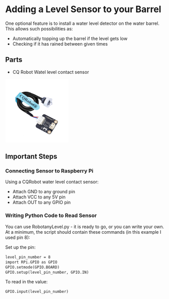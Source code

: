 # Adding a Level Sensor to your Barrel
One optional feature is to install a water level detector on the water barrel. This allows such possibilities as: 
* Automatically topping up the barrel if the level gets low
* Checking if it has rained between given times


## Parts

* CQ Robot Watel level contact sensor
<img src = "images/level_sensor.jpg" width = 200>


## Important Steps

### Connecting Sensor to Raspberry Pi

Using a CQRobot water level contact sensor:
* Attach GND to any ground pin
* Attach VCC to any 5V pin
* Attach OUT to any GPIO pin

### Writing Python Code to Read Sensor
You can use RobotanyLevel.py - it is ready to go, or you can write your own.
At a minimum, the script should contain these commands (in this example I used pin 8):

Set up the pin:
```
level_pin_number = 8
import RPi.GPIO as GPIO
GPIO.setmode(GPIO.BOARD)
GPIO.setup(level_pin_number, GPIO.IN)
  ```

To read in the value:
```
GPIO.input(level_pin_number)
```


